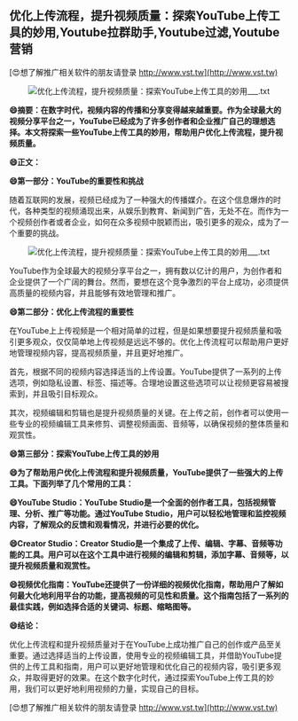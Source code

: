 ## **优化上传流程，提升视频质量：探索YouTube上传工具的妙用,Youtube拉群助手,Youtube过滤,Youtube营销**

[😍想了解推广相关软件的朋友请登录 http://www.vst.tw](http://www.vst.tw)

 <center><img src="https://vst.tw/MP4/tuiguang/png/2.png" alt="优化上传流程，提升视频质量：探索YouTube上传工具的妙用___.txt"></center>

**😄摘要：在数字时代，视频内容的传播和分享变得越来越重要。作为全球最大的视频分享平台之一，YouTube已经成为了许多创作者和企业推广自己的理想选择。本文将探索一些YouTube上传工具的妙用，帮助用户优化上传流程，提升视频质量。**

**😄正文：**

**😄第一部分：YouTube的重要性和挑战**

随着互联网的发展，视频已经成为了一种强大的传播媒介。在这个信息爆炸的时代，各种类型的视频涌现出来，从娱乐到教育、新闻到广告，无处不在。而作为一个视频创作者或者企业，如何在众多视频中脱颖而出，吸引更多的观众，成为了一个重要的挑战。

 <center><img src="https://vst.tw/MP4/tuiguang/png/7.png" alt="优化上传流程，提升视频质量：探索YouTube上传工具的妙用___.txt"></center>

YouTube作为全球最大的视频分享平台之一，拥有数以亿计的用户，为创作者和企业提供了一个广阔的舞台。然而，要想在这个竞争激烈的平台上成功，必须提供高质量的视频内容，并且能够有效地管理和推广。

**😄第二部分：优化上传流程的重要性**

在YouTube上上传视频是一个相对简单的过程，但是如果想要提升视频质量和吸引更多观众，仅仅简单地上传视频是远远不够的。优化上传流程可以帮助用户更好地管理视频内容，提高视频质量，并且更好地推广。

首先，根据不同的视频内容选择适当的上传设置。YouTube提供了一系列的上传选项，例如隐私设置、标签、描述等。合理地设置这些选项可以让视频更容易被搜索到，并且吸引目标观众。

其次，视频编辑和剪辑也是提升视频质量的关键。在上传之前，创作者可以使用一些专业的视频编辑工具来修剪、调整视频画面、音频等，以确保视频的整体质量和观赏性。

**😄第三部分：探索YouTube上传工具的妙用**

**😄为了帮助用户优化上传流程和提升视频质量，YouTube提供了一些强大的上传工具。下面列举了几个常用的工具：**

**😄YouTube Studio：YouTube Studio是一个全面的创作者工具，包括视频管理、分析、推广等功能。通过YouTube Studio，用户可以轻松地管理和监控视频内容，了解观众的反馈和观看情况，并进行必要的优化。**

**😄Creator Studio：Creator Studio是一个集成了上传、编辑、字幕、音频等功能的工具。用户可以在这个工具中进行视频的编辑和剪辑，添加字幕、音频等，以提升视频质量和观赏性。**

**😄视频优化指南：YouTube还提供了一份详细的视频优化指南，帮助用户了解如何最大化地利用平台的功能，提高视频的可见性和质量。这个指南包括了一系列的最佳实践，例如选择合适的关键词、标题、缩略图等。**

**😄结论：**

优化上传流程和提升视频质量对于在YouTube上成功推广自己的创作或产品至关重要。通过选择适当的上传设置，使用专业的视频编辑工具，并借助YouTube提供的上传工具和指南，用户可以更好地管理和优化自己的视频内容，吸引更多观众，并取得更好的效果。在这个数字化时代，通过探索YouTube上传工具的妙用，我们可以更好地利用视频的力量，实现自己的目标。

[😍想了解推广相关软件的朋友请登录 http://www.vst.tw](http://www.vst.tw)



